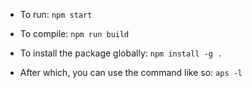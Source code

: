 - To run: ```npm start```

- To compile: ```npm run build```

- To install the package globally: ```npm install -g . ```

- After which, you can use the command like so:
```aps -l```